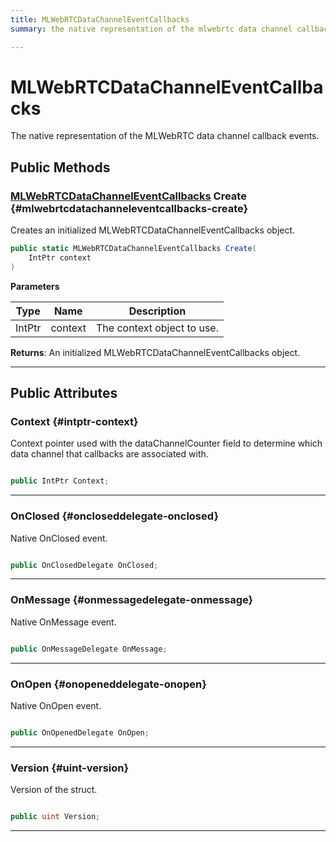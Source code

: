 ```yaml
---
title: MLWebRTCDataChannelEventCallbacks
summary: the native representation of the mlwebrtc data channel callback events. 

---
```


# MLWebRTCDataChannelEventCallbacks




The native representation of the MLWebRTC data channel callback events.   





## Public Methods

### [MLWebRTCDataChannelEventCallbacks](/versioned_docs/version-02-Aug-2023/unity-api/api/UnityEngine.XR.MagicLeap/MLWebRTC/DataChannel/NativeBindings/UnityEngine.XR.MagicLeap.MLWebRTC.DataChannel.NativeBindings.MLWebRTCDataChannelEventCallbacks.md) Create {#mlwebrtcdatachanneleventcallbacks-create}

Creates an initialized MLWebRTCDataChannelEventCallbacks object. 

```csharp
public static MLWebRTCDataChannelEventCallbacks Create(
    IntPtr context
)
```


**Parameters**

| Type | Name  | Description  | 
|--|--|--|
| IntPtr |context|The context object to use.|






**Returns**: An initialized MLWebRTCDataChannelEventCallbacks object.



-----------

## Public Attributes

### Context {#intptr-context}

Context pointer used with the dataChannelCounter field to determine which data channel that callbacks are associated with. 

```csharp

public IntPtr Context;

```






-----------

### OnClosed {#oncloseddelegate-onclosed}

Native OnClosed event. 

```csharp

public OnClosedDelegate OnClosed;

```






-----------

### OnMessage {#onmessagedelegate-onmessage}

Native OnMessage event. 

```csharp

public OnMessageDelegate OnMessage;

```






-----------

### OnOpen {#onopeneddelegate-onopen}

Native OnOpen event. 

```csharp

public OnOpenedDelegate OnOpen;

```






-----------

### Version {#uint-version}

Version of the struct. 

```csharp

public uint Version;

```






-----------


